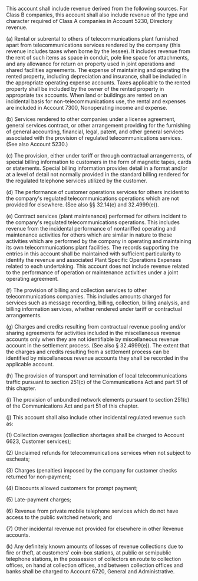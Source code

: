 This account shall include revenue derived from the following sources. For Class B companies, this account shall also include revenue of the type and character required of Class A companies in Account 5230, Directory revenue.

(a) Rental or subrental to others of telecommunications plant furnished apart from telecommunications services rendered by the company (this revenue includes taxes when borne by the lessee). It includes revenue from the rent of such items as space in conduit, pole line space for attachments, and any allowance for return on property used in joint operations and shared facilities agreements. The expense of maintaining and operating the rented property, including depreciation and insurance, shall be included in the appropriate operating expense accounts. Taxes applicable to the rented property shall be included by the owner of the rented property in appropriate tax accounts. When land or buildings are rented on an incidental basis for non-telecommunications use, the rental and expenses are included in Account 7300, Nonoperating income and expense.

(b) Services rendered to other companies under a license agreement, general services contract, or other arrangement providing for the furnishing of general accounting, financial, legal, patent, and other general services associated with the provision of regulated telecommunications services. (See also Account 5230.)

(c) The provision, either under tariff or through contractual arrangements, of special billing information to customers in the form of magnetic tapes, cards or statements. Special billing information provides detail in a format and/or at a level of detail not normally provided in the standard billing rendered for the regulated telephone services utilized by the customer.

(d) The performance of customer operations services for others incident to the company's regulated telecommunications operations which are not provided for elsewhere. (See also §§ 32.14(e) and 32.4999(e)).

(e) Contract services (plant maintenance) performed for others incident to the company's regulated telecommunications operations. This includes revenue from the incidental performance of nontariffed operating and maintenance activities for others which are similar in nature to those activities which are performed by the company in operating and maintaining its own telecommunications plant facilities. The records supporting the entries in this account shall be maintained with sufficient particularity to identify the revenue and associated Plant Specific Operations Expenses related to each undertaking. This account does not include revenue related to the performance of operation or maintenance activities under a joint operating agreement.

(f) The provision of billing and collection services to other telecommunications companies. This includes amounts charged for services such as message recording, billing, collection, billing analysis, and billing information services, whether rendered under tariff or contractual arrangements.

(g) Charges and credits resulting from contractual revenue pooling and/or sharing agreements for activities included in the miscellaneous revenue accounts only when they are not identifiable by miscellaneous revenue account in the settlement process. (See also § 32.4999(e)). The extent that the charges and credits resulting from a settlement process can be identified by miscellaneous revenue accounts they shall be recorded in the applicable account.

(h) The provision of transport and termination of local telecommunications traffic pursuant to section 251(c) of the Communications Act and part 51 of this chapter.

(i) The provision of unbundled network elements pursuant to section 251(c) of the Communications Act and part 51 of this chapter.

(j) This account shall also include other incidental regulated revenue such as:

(1) Collection overages (collection shortages shall be charged to Account 6623, Customer services);

(2) Unclaimed refunds for telecommunications services when not subject to escheats;

(3) Charges (penalties) imposed by the company for customer checks returned for non-payment;

(4) Discounts allowed customers for prompt payment;

(5) Late-payment charges;

(6) Revenue from private mobile telephone services which do not have access to the public switched network; and

(7) Other incidental revenue not provided for elsewhere in other Revenue accounts.

(k) Any definitely known amounts of losses of revenue collections due to fire or theft, at customers' coin-box stations, at public or semipublic telephone stations, in the possession of collectors en route to collection offices, on hand at collection offices, and between collection offices and banks shall be charged to Account 6720, General and Administrative.


